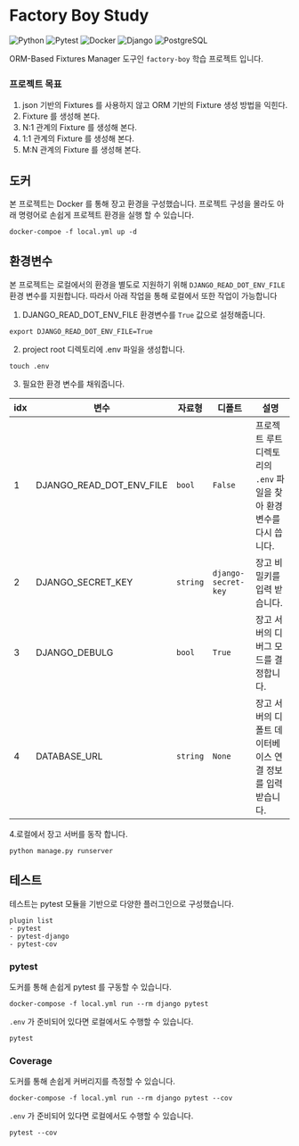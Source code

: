 # Factory Boy Study

<img alt="Python" src ="https://img.shields.io/badge/Python-3776AB.svg?&style=for-the-badge&logo=Python&logoColor=white"/>
<img alt="Pytest" src ="https://img.shields.io/badge/Pytest-0A9EDC.svg?&style=for-the-badge&logo=Pytest&logoColor=white"/>
<img alt="Docker" src ="https://img.shields.io/badge/Docker-2496ED.svg?&style=for-the-badge&logo=Docker&logoColor=white"/>
<img alt="Django" src ="https://img.shields.io/badge/Django-092E20.svg?&style=for-the-badge&logo=Django&logoColor=white"/>
<img alt="PostgreSQL" src ="https://img.shields.io/badge/PostgreSQL-4169E1.svg?&style=for-the-badge&logo=PostgreSQL&logoColor=white"/>

ORM-Based Fixtures Manager 도구인 `factory-boy` 학습 프로젝트 입니다.

### 프로젝트 목표

1. json 기반의 Fixtures 를 사용하지 않고 ORM 기반의 Fixture 생성 방법을 익힌다.
2. Fixture 를 생성해 본다.
3. N:1 관계의 Fixture 를 생성해 본다.
4. 1:1 관계의 Fixture 를 생성해 본다.
5. M:N 관계의 Fixture 를 생성해 본다.

## 도커

본 프로젝트는 Docker 를 통해 장고 환경을 구성했습니다. 프로젝트 구성을 몰라도 아래 명령어로 손쉽게 프로젝트 환경을 실행 할 수 있습니다.

```shell
docker-compoe -f local.yml up -d
```

## 환경변수

본 프로젝트는 로컬에서의 환경을 별도로 지원하기 위해 `DJANGO_READ_DOT_ENV_FILE` 환경 변수를 지원합니다. 따라서 아래 작업을 통해 로컬에서 또한 작업이 가능합니다

1. DJANGO_READ_DOT_ENV_FILE 환경변수를 `True` 값으로 설정해줍니다.

```shell
export DJANGO_READ_DOT_ENV_FILE=True
```

2. project root 디렉토리에 .env 파일을 생성합니다.

```shell
touch .env 
```

3. 필요한 환경 변수를 채워줍니다.

|idx|변수|자료형|디폴트|설명|
|---|---|---|---|---|
|1|DJANGO_READ_DOT_ENV_FILE|`bool`|`False`|프로젝트 루트 디렉토리의 `.env` 파일을 찾아 환경변수를 다시 씁니다.|
|2|DJANGO_SECRET_KEY|`string`|`django-secret-key`|장고 비밀키를 입력 받습니다.|
|3|DJANGO_DEBULG|`bool`|`True`|장고 서버의 디버그 모드를 결정합니다.|
|4|DATABASE_URL|`string`|`None`|장고 서버의 디폴트 데이터베이스 연결 정보를 입력받습니다.|

4.로컬에서 장고 서버를 동작 합니다.

```shell
python manage.py runserver
```

## 테스트

테스트는 pytest 모듈을 기반으로 다양한 플러그인으로 구성했습니다.

```text
plugin list
- pytest
- pytest-django
- pytest-cov
```

### pytest

도커를 통해 손쉽게 pytest 를 구동할 수 있습니다.

```shell
docker-compose -f local.yml run --rm django pytest
```

`.env` 가 준비되어 있다면 로컬에서도 수행할 수 있습니다.

```shell
pytest
```

### Coverage

도커를 통해 손쉽게 커버리지를 측정할 수 있습니다.

```shell
docker-compose -f local.yml run --rm django pytest --cov
```

`.env` 가 준비되어 있다면 로컬에서도 수행할 수 있습니다.

 ```shell
 pytest --cov
 ```